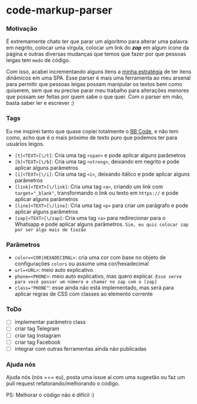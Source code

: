 # code-markup-parser

### Motivação

É extremamente chato ter que parar um algoritmo para alterar uma palavra em negrito,
colocar uma vírgula, colocar um link do **_zap_** em algum ícone da página e outras
diversas mudanças que temos que fazer por que pessoas leigas tem `medo` de código.

Com isso, acabei incrementando alguns itens a [minha estratégia](https://g4rcez.github.io/criando-uma-biblioteca-js-01/)
de ter itens dinâmicos em uma SPA. Esse parser é mais uma ferramenta ao meu arsenal para
permitir que pessoas leigas possam manipular os textos bem como quiserem, sem que
eu precise parar meu trabalho para alterações menores que possam ser feitas
por quem sabe o que quer. Com o parser em mão, basta saber ler e escrever :)

### Tags

Eu me inspirei tanto que quase copiei totalmente o [BB Code](https://www.bbcode.org),
e não tem como, acho que é o mais próximo de texto puro que podemos ter para usuários leigos.

- `[t]<TEXT>[\/t]`: Cria uma tag `<span>` e pode aplicar alguns parâmetros
- `[b]<TEXT>[\/b]`: Cria uma tag `<strong>`, deixando em negrito e pode aplicar alguns parâmetros
- `[i]<TEXT>[\/i]`: Cria uma tag `<i>`, deixando itálico e pode aplicar alguns parâmetros
- `[link]<TEXT>[\/link]`: Cria uma tag `<a>`, criando um link com `target="_blank"`,
  transformando o link ou texto em `https://` e pode aplicar alguns parâmetros
- `[line]<TEXT>[\/line]`: Cria uma tag `<p>` para criar um parágrafo e pode aplicar alguns parâmetros
- `[zap]<TEXT>[\/zap]`: Cria uma tag `<a>` para redirecionar para o Whatsapp e pode aplicar alguns parâmetros.
  `Sim, eu quis colocar zap por ser algo mais de tiozão`

### Parâmetros

- `color=<COR|HEXADECIMAL>`: cria uma cor com base no objeto de configurações `colors` ou assume uma cor/hexadecimal
- `url=<URL>`: meio auto explicativo
- `phone=<PHONE>`: meio auto explicativo, mas quero explicar. `Esse serve para você passar um número e chamar no zap com o [zap]`
- `class="PHONE"`: esse ainda não está implementado, mas será para aplicar regras de CSS com classes ao elemento corrente

### ToDo

- [ ] implementar parâmetro class
- [ ] criar tag Telegram
- [ ] criar tag Instagram
- [ ] criar tag Facebook
- [ ] integrar com outras ferramentas ainda não publicadas

### Ajuda nós

Ajuda nós (nós === eu), posta uma issue aí com uma sugestão ou faz um pull request refatorando/melhorando
o código.

PS: Melhorar o código não é difícil :)
